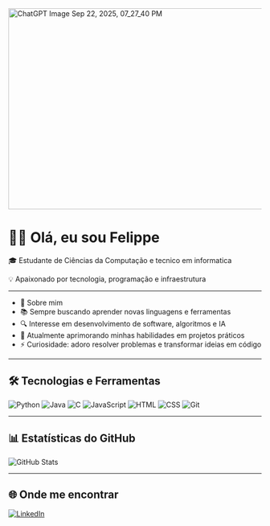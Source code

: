 <img width="750" height="400" alt="ChatGPT Image Sep 22, 2025, 07_27_40 PM" src="https://github.com/user-attachments/assets/688c34d4-e625-4300-80ef-4c4deb272a79" />



# 👨‍💻 Olá, eu sou Felippe  

🎓 Estudante de Ciências da Computação e tecnico em informatica

 💡 Apaixonado por tecnologia, programação e infraestrutura  

---

- 🚀 Sobre mim
- 📚 Sempre buscando aprender novas linguagens e ferramentas  
- 🔍 Interesse em desenvolvimento de software, algoritmos e IA  
- 🌱 Atualmente aprimorando minhas habilidades em projetos práticos  
- ⚡ Curiosidade: adoro resolver problemas e transformar ideias em código  

---

## 🛠️ Tecnologias e Ferramentas
![Python](https://img.shields.io/badge/-Python-3776AB?style=for-the-badge&logo=python&logoColor=white)
![Java](https://img.shields.io/badge/-Java-007396?style=for-the-badge&logo=java&logoColor=white)
![C](https://img.shields.io/badge/-C-00599C?style=for-the-badge&logo=c&logoColor=white)
![JavaScript](https://img.shields.io/badge/-JavaScript-F7DF1E?style=for-the-badge&logo=javascript&logoColor=black)
![HTML](https://img.shields.io/badge/-HTML5-E34F26?style=for-the-badge&logo=html5&logoColor=white)
![CSS](https://img.shields.io/badge/-CSS3-1572B6?style=for-the-badge&logo=css3&logoColor=white)
![Git](https://img.shields.io/badge/-Git-F05032?style=for-the-badge&logo=git&logoColor=white)


---

## 📊 Estatísticas do GitHub
![GitHub Stats](https://github-readme-stats.vercel.app/api?username=SwiftOneLY&show_icons=true&theme=radical)  

---

## 🌐 Onde me encontrar
[![LinkedIn](https://img.shields.io/badge/-LinkedIn-0A66C2?style=for-the-badge&logo=linkedin&logoColor=white)](https://www.linkedin.com/in/felippe-camargo-047657224/)  


